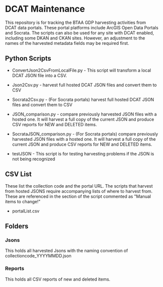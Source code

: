 # DCAT Maintenance
This repository is for tracking the BTAA GDP  harvesting activities from DCAT data portals. These portal platforms include ArcGIS Open Data Portals and Socrata.
The scripts can also be used for any site with DCAT enabled, including some DKAN and CKAN sites.  However, an adjustment to the names of the harvested metadata fields may be required first.

## Python Scripts
* ConvertJson2CsvFromLocalFile.py - This script will transform a local DCAT JSON file into a CSV.

* Json2Csv.py - harvest full hosted DCAT JSON files and convert them to CSV

* Socrata2Csv.py - (For Socrata portals) harvest full hosted DCAT JSON files and convert them to CSV

* JSON_comparison.py - compare previously harvested JSON files with a hosted one. It will harvest a full copy of the current JSON and produce CSV reports for NEW and DELETED items.

* SocrataJSON_comparison.py - (For Socrata portals) compare previously harvested JSON files with a hosted one. It will harvest a full copy of the current JSON and produce CSV reports for NEW and DELETED items.

* testJSON - This script is for testing harvesting problems if the JSON is not being recognized

## CSV List
These list the collection code and the portal URL. The scripts that harvest from hosted JSONS require accompanying lists of where to harvest from. These are referenced in the section of the script commented as "Manual items to change!"

* portalList.csv


## Folders

### Jsons
This holds all harvested Jsons with the naming convention of collectioncode_YYYYMMDD.json

### Reports
This holds all CSV reports of new and deleted items.
